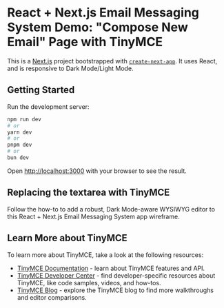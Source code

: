 # React + Next.js Email Messaging System Demo: "Compose New Email" Page with TinyMCE

This is a [Next.js](https://nextjs.org) project bootstrapped with [`create-next-app`](https://nextjs.org/docs/app/api-reference/cli/create-next-app). It uses React, and is responsive to Dark Mode/Light Mode.

## Getting Started

Run the development server:

```bash
npm run dev
# or
yarn dev
# or
pnpm dev
# or
bun dev
```

Open [http://localhost:3000](http://localhost:3000) with your browser to see the result.

## Replacing the textarea with TinyMCE

Follow the how-to to add a robust, Dark Mode-aware WYSIWYG editor to this React + Next.js Email Messaging System app wireframe.

## Learn More about TinyMCE

To learn more about TinyMCE, take a look at the following resources:

- [TinyMCE Documentation](https://www.tiny.cloud/docs/tinymce/latest/) - learn about TinyMCE features and API.
- [TinyMCE Developer Center](https://www.tiny.cloud/developer-center/) - find developer-specific resources about TinyMCE, like code samples, videos, and how-tos.
- [TinyMCE Blog](https://www.tiny.cloud/blog/) - explore the TinyMCE blog to find more walkthroughs and editor comparisons.

